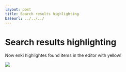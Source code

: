 ```yaml
---
layout: post
title: Search results highlighting
baseurl: ../../../
---
```


# Search results highlighting

Now enki highlightes found items in the editor with yellow!

<img src="../../../screenshots/search.png"/>
